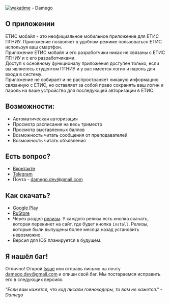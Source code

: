 [![wakatime](https://wakatime.com/badge/user/d6a559cb-3190-4b5a-9176-720d57c53941/project/4fd4884a-36b0-49e0-86e0-320c8fbedd38.svg)](https://wakatime.com/badge/user/d6a559cb-3190-4b5a-9176-720d57c53941/project/4fd4884a-36b0-49e0-86e0-320c8fbedd38) - Damego

## О приложении

ЕТИС мобайл - это неофициальное мобильное приложение для ЕТИС ПГНИУ. Приложение позволяет в удобном режиме пользоваться ЕТИС используя ваш смартфон.  
Приложение ЕТИС мобайл и его разработчики никак не связаны с ЕТИС ПГНИУ и с его разработчиками.  
Доступ к основному функционалу приложения доступен только, если вы являетесь студентом ПГНИУ и у вас имеется логин и пароль для входа в систему.  
Приложение не собирает и не распространяет никакую информацию связанную с ЕТИС, но оставляет за собой право сохранять ваш логин и пароль на ваше устройство для последующей авторизации в ЕТИС.

## Возможности:

- Автоматическая авторизация
- Просмотр расписания на весь триместр
- Просмотр выставленных баллов
- Возможность читать сообщения от преподавателей
- Возможность читать объявления

## Есть вопрос?

- [Вконтакте](https://vk.com/damego)
- [Telegram](https://t.me/oDamego)
- Почта - damego.dev@gmail.com

## Как скачать?

- [Google Play](https://play.google.com/store/apps/details?id=com.damego.etismobile)
- [RuStore](https://apps.rustore.ru/app/com.damego.etismobile)
- Через раздел [релизы](https://github.com/Damego/ETIS-mobile/releases). У каждого релиза есть кнопка скачать, которая перекинет на сайт, где будет кнопка `install`. Релизы, которые были выпущены более месяца назад установить невозможно.
- Версия для IOS планируется в будущем.

## Я нашёл баг!

Отлично! Открой [Issue](https://github.com/Damego/ETIS-mobile/issues) или отправь письмо на почту damego.dev@gmail.com и опиши свой баг. Мы постараемся исправить его в следующих версиях.

_"Если вам кажется, что код писали говнокодеры, то вам не кажется." - Damego_
